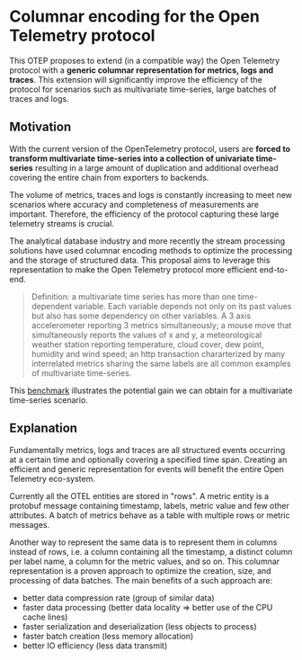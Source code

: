 # Columnar encoding for the Open Telemetry protocol

This OTEP proposes to extend (in a compatible way) the Open Telemetry protocol with a **generic columnar representation 
for metrics, logs and traces**. This extension will significantly improve the efficiency of the protocol for scenarios 
such as multivariate time-series, large batches of traces and logs.

## Motivation

With the current version of the OpenTelemetry protocol, users are **forced to transform multivariate time-series into a 
collection of univariate time-series** resulting in a large amount of duplication and additional overhead covering the 
entire chain from exporters to backends.

The volume of metrics, traces and logs is constantly increasing to meet new scenarios where accuracy and completeness
of measurements are important. Therefore, the efficiency of the protocol capturing these large telemetry streams is crucial.

The analytical database industry and more recently the stream processing solutions have used columnar encoding methods 
to optimize the processing and the storage of structured data. This proposal aims to leverage this representation to 
make the Open Telemetry protocol more efficient end-to-end.

> Definition: a multivariate time series has more than one time-dependent variable. Each variable depends not only on 
its past values but also has some dependency on other variables. A 3 axis accelerometer reporting 3 metrics simultaneously; 
a mouse move that simultaneously reports the values of x and y, a meteorological weather station reporting temperature, 
cloud cover, dew point, humidity and wind speed; an http transaction chararterized by many interrelated metrics sharing 
the same labels are all common examples of multivariate time-series.

This [benchmark](https://github.com/lquerel/otel-multivariate-time-series/blob/main/README2.md) illustrates the potential 
gain we can obtain for a multivariate time-series scenario.

## Explanation

Fundamentally metrics, logs and traces are all structured events occurring at a certain time and optionally covering a 
specified time span. Creating an efficient and generic representation for events will benefit the entire Open Telemetry 
eco-system. 

Currently all the OTEL entities are stored in "rows". A metric entity is a protobuf message containing timestamp, labels,
metric value and few other attributes. A batch of metrics behave as a table with multiple rows or metric messages.

Another way to represent the same data is to represent them in columns instead of rows, i.e. a column containing all the 
timestamp, a distinct column per label name, a column for the metric values, and so on. This columnar representation is 
a proven approach to optimize the creation, size, and processing of data batches. The main benefits of a such approach are:
* better data compression rate (group of similar data) 
* faster data processing (better data locality => better use of the CPU cache lines)
* faster serialization and deserialization (less objects to process)
* faster batch creation (less memory allocation)
* better IO efficiency (less data transmit)

